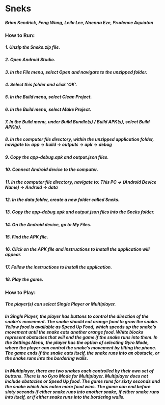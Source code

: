 # Sneks
##### Brian Kendrick, Feng Wang, Leila Lee, Nnenna Eze, Prudence Aquiatan

### How to Run:
##### 1. Unzip the Sneks.zip file.
##### 2. Open Android Studio.
##### 3. In the File menu, select Open and navigate to the unzipped folder.
##### 4. Select this folder and click ‘OK’.
##### 5. In the Build menu, select Clean Project.
##### 6. In the Build menu, select Make Project.
##### 7. In the Build menu, under Build Bundle(s) / Build APK(s), select Build APK(s).
##### 8. In the computer file directory, within the unzipped application folder, navigate to: app → build → outputs → apk → debug
##### 9. Copy the app-debug.apk and output.json files.
##### 10. Connect Android device to the computer.
##### 11. In the computer file directory, navigate to: This PC → (Android Device Name) → Android → data
##### 12. In the data folder, create a new folder called Sneks.
##### 13. Copy the app-debug.apk and output.json files into the Sneks folder.
##### 14. On the Android device, go to My Files.
##### 15. Find the APK file.
##### 16. Click on the APK file and instructions to install the application will appear.
##### 17. Follow the instructions to install the application.
##### 18. Play the game.

### How to Play:

##### The player(s) can select Single Player or Multiplayer.

##### In Single Player, the player has buttons to control the direction of the snake’s movement. The snake should eat orange food to grow the snake. Yellow food is available as Speed Up Food, which speeds up the snake’s movement until the snake eats another orange food. White blocks represent obstacles that will end the game if the snake runs into them. In the Settings Menu, the player has the option of selecting Gyro Mode, where the player can control the snake’s movement by tilting the phone. The game ends if the snake eats itself, the snake runs into an obstacle, or the snake runs into the bordering walls.

##### In Multiplayer, there are two snakes each controlled by their own set of buttons. There is no Gyro Mode for Multiplayer. Multiplayer does not include obstacles or Speed Up food. The game runs for sixty seconds and the snake which has eaten more food wins. The game can end before sixty seconds if either snake runs into another snake, if either snake runs into itself, or if either snake runs into the bordering walls.
